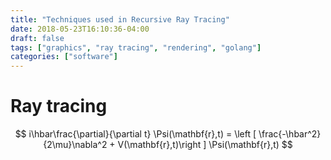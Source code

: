 ```yaml
---
title: "Techniques used in Recursive Ray Tracing"
date: 2018-05-23T16:10:36-04:00
draft: false
tags: ["graphics", "ray tracing", "rendering", "golang"]
categories: ["software"]
---
```


# Ray tracing

$$
i\hbar\frac{\partial}{\partial t} \Psi(\mathbf{r},t) = \left [ \frac{-\hbar^2}{2\mu}\nabla^2 + V(\mathbf{r},t)\right ] \Psi(\mathbf{r},t)
$$
